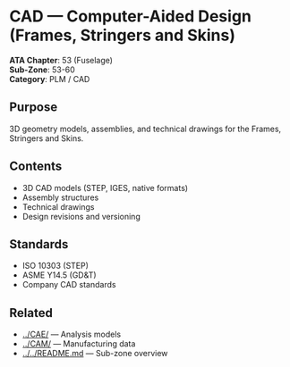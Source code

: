 # CAD — Computer-Aided Design (Frames, Stringers and Skins)

**ATA Chapter**: 53 (Fuselage)  
**Sub-Zone**: 53-60  
**Category**: PLM / CAD

## Purpose

3D geometry models, assemblies, and technical drawings for the Frames, Stringers and Skins.

## Contents

- 3D CAD models (STEP, IGES, native formats)
- Assembly structures
- Technical drawings
- Design revisions and versioning

## Standards

- ISO 10303 (STEP)
- ASME Y14.5 (GD&T)
- Company CAD standards

## Related

- [../CAE/](../CAE/) — Analysis models
- [../CAM/](../CAM/) — Manufacturing data
- [../../README.md](../../README.md) — Sub-zone overview

